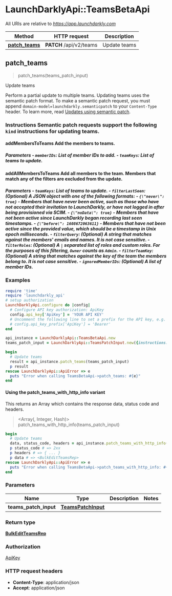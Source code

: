 # LaunchDarklyApi::TeamsBetaApi

All URIs are relative to *https://app.launchdarkly.com*

| Method | HTTP request | Description |
| ------ | ------------ | ----------- |
| [**patch_teams**](TeamsBetaApi.md#patch_teams) | **PATCH** /api/v2/teams | Update teams |


## patch_teams

> <BulkEditTeamsRep> patch_teams(teams_patch_input)

Update teams

Perform a partial update to multiple teams. Updating teams uses the semantic patch format.  To make a semantic patch request, you must append `domain-model=launchdarkly.semanticpatch` to your `Content-Type` header. To learn more, read [Updates using semantic patch](/reference#updates-using-semantic-patch).

### Instructions  Semantic patch requests support the following `kind` instructions for updating teams.

#### addMembersToTeams  Add the members to teams.

##### Parameters  - `memberIDs`: List of member IDs to add. - `teamKeys`: List of teams to update.

#### addAllMembersToTeams  Add all members to the team. Members that match any of the filters are excluded from the update.

##### Parameters  - `teamKeys`: List of teams to update. - `filterLastSeen`: (Optional) A JSON object with one of the following formats:   - `{\"never\": true}` - Members that have never been active, such as those who have not accepted their invitation to LaunchDarkly, or have not logged in after being provisioned via SCIM.   - `{\"noData\": true}` - Members that have not been active since LaunchDarkly began recording last seen timestamps.   - `{\"before\": 1608672063611}` - Members that have not been active since the provided value, which should be a timestamp in Unix epoch milliseconds. - `filterQuery`: (Optional) A string that matches against the members' emails and names. It is not case sensitive. - `filterRoles`: (Optional) A `|` separated list of roles and custom roles. For the purposes of this filtering, `Owner` counts as `Admin`. - `filterTeamKey`: (Optional) A string that matches against the key of the team the members belong to. It is not case sensitive. - `ignoredMemberIDs`: (Optional) A list of member IDs. 

### Examples

```ruby
require 'time'
require 'launchdarkly_api'
# setup authorization
LaunchDarklyApi.configure do |config|
  # Configure API key authorization: ApiKey
  config.api_key['ApiKey'] = 'YOUR API KEY'
  # Uncomment the following line to set a prefix for the API key, e.g. 'Bearer' (defaults to nil)
  # config.api_key_prefix['ApiKey'] = 'Bearer'
end

api_instance = LaunchDarklyApi::TeamsBetaApi.new
teams_patch_input = LaunchDarklyApi::TeamsPatchInput.new({instructions: [{ key: 3.56}]}) # TeamsPatchInput | 

begin
  # Update teams
  result = api_instance.patch_teams(teams_patch_input)
  p result
rescue LaunchDarklyApi::ApiError => e
  puts "Error when calling TeamsBetaApi->patch_teams: #{e}"
end
```

#### Using the patch_teams_with_http_info variant

This returns an Array which contains the response data, status code and headers.

> <Array(<BulkEditTeamsRep>, Integer, Hash)> patch_teams_with_http_info(teams_patch_input)

```ruby
begin
  # Update teams
  data, status_code, headers = api_instance.patch_teams_with_http_info(teams_patch_input)
  p status_code # => 2xx
  p headers # => { ... }
  p data # => <BulkEditTeamsRep>
rescue LaunchDarklyApi::ApiError => e
  puts "Error when calling TeamsBetaApi->patch_teams_with_http_info: #{e}"
end
```

### Parameters

| Name | Type | Description | Notes |
| ---- | ---- | ----------- | ----- |
| **teams_patch_input** | [**TeamsPatchInput**](TeamsPatchInput.md) |  |  |

### Return type

[**BulkEditTeamsRep**](BulkEditTeamsRep.md)

### Authorization

[ApiKey](../README.md#ApiKey)

### HTTP request headers

- **Content-Type**: application/json
- **Accept**: application/json

